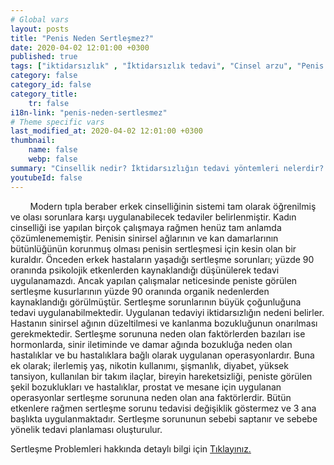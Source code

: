 ```yaml
---
# Global vars
layout: posts
title: "Penis Neden Sertleşmez?"
date: 2020-04-02 12:01:00 +0300
published: true
tags: ["iktidarsızlık" , "İktidarsızlık tedavi", "Cinsel arzu", "Penis nasıl sertleşir", "Penisin sertleşme sorunları", "Sertleşme sorunu tedavisi", "iktidarsızlık çözümü" , "sertleşme sorunu çözüm" , "sertleşme problemi çözüm" , "sertleşme sorunu ameliyat" , "sertleşme sorunu iğne" , "sertleşme sorunu ilaç", "iktidarsızlık ilaç" , "iktidarsızlık iğne" , "sertleşme sorunu ESWT" , "mutluluk çubuğu", "Penil protez" , "sertleşme sorunu neden olur" , "ereksiyon sorunu" , "penis sertleşmesi" , "sertleşme problemi" , "sertleşme sorunu" , "sertleşmeme" , "penis neden sertleşmez" , "sertleşme sorunu ameliyatı" , "ereksiyon tedavi" ]
category: false
category_id: false
category_title:
    tr: false
i18n-link: "penis-neden-sertlesmez"
# Theme specific vars
last_modified_at: 2020-04-02 12:01:00 +0300
thumbnail:
    name: false
    webp: false
summary: "Cinsellik nedir? İktidarsızlığın tedavi yöntemleri nelerdir? Cinsel arzu nedir? Penis nasıl sertleşir? Penisin sertleşme sorunları, Sertleşme sorunlarının tedavileri, İktidarsızlık tedavileri; ilaçla tedavi, mutluluk çubuğu, penil protez Erken boşalma ve Erken boşalma tedavisi..."
youtubeId: false
---
```


&nbsp;&nbsp;&nbsp;&nbsp;&nbsp;&nbsp;&nbsp;&nbsp;Modern tıpla beraber erkek cinselliğinin sistemi tam olarak öğrenilmiş ve olası sorunlara karşı uygulanabilecek tedaviler belirlenmiştir. Kadın cinselliği ise yapılan birçok çalışmaya rağmen henüz tam anlamda çözümlenememiştir. Penisin sinirsel ağlarının ve kan damarlarının bütünlüğünün korunmuş olması penisin sertleşmesi için kesin olan bir kuraldır. Önceden erkek hastaların yaşadığı sertleşme sorunları; yüzde 90 oranında psikolojik etkenlerden kaynaklandığı düşünülerek tedavi uygulanamazdı. Ancak yapılan çalışmalar neticesinde peniste görülen sertleşme kusurlarının yüzde 90 oranında organik nedenlerden kaynaklandığı görülmüştür. Sertleşme sorunlarının büyük çoğunluğuna tedavi uygulanabilmektedir. Uygulanan tedaviyi iktidarsızlığın nedeni belirler. Hastanın sinirsel ağının düzeltilmesi ve kanlanma bozukluğunun onarılması gerekmektedir. Sertleşme sorununa neden olan faktörlerden bazıları ise hormonlarda, sinir iletiminde ve damar ağında bozukluğa neden olan hastalıklar ve bu hastalıklara bağlı olarak uygulanan operasyonlardır. Buna ek olarak; ilerlemiş yaş, nikotin kullanımı, şişmanlık, diyabet, yüksek tansiyon, kullanılan bir takım ilaçlar, bireyin hareketsizliği, peniste görülen şekil bozuklukları ve hastalıklar, prostat ve mesane için uygulanan operasyonlar sertleşme sorununa neden olan ana faktörlerdir. Bütün etkenlere rağmen sertleşme sorunu tedavisi değişiklik göstermez ve 3 ana başlıkta uygulanmaktadır. Sertleşme sorununun sebebi saptanır ve sebebe yönelik tedavi planlaması oluşturulur.    

Sertleşme Problemleri hakkında detaylı bilgi için [Tıklayınız.](https://www.onoluroloji.com/sertlesme-problemleri)
